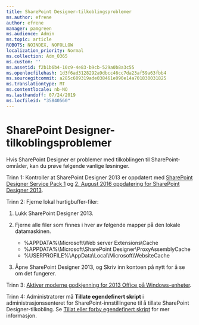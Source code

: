 ```yaml
---
title: SharePoint Designer-tilkoblingsproblemer
ms.author: efrene
author: efrene
manager: pamgreen
ms.audience: Admin
ms.topic: article
ROBOTS: NOINDEX, NOFOLLOW
localization_priority: Normal
ms.collection: Adm_O365
ms.custom: ''
ms.assetid: f2b1b6b4-10c9-4e83-b9cb-529a0b8a3c55
ms.openlocfilehash: 1d3f6ad3128292a9dbcc46cc7da23af59a63fbb4
ms.sourcegitcommit: a285c609319ade038461e090e14a701830031825
ms.translationtype: MT
ms.contentlocale: nb-NO
ms.lasthandoff: 07/24/2019
ms.locfileid: "35840560"
---
```

# <a name="sharepoint-designer-connection-issues"></a>SharePoint Designer-tilkoblingsproblemer 

Hvis SharePoint Designer er problemer med tilkoblingen til SharePoint-områder, kan du prøve følgende vanlige løsninger.

Trinn 1: Kontroller at SharePoint Designer 2013 er oppdatert med [SharePoint Designer Service Pack 1](https://support.microsoft.com/help/2817441/description-of-microsoft-sharepoint-designer-2013-service-pack-1-sp1) og [2. August 2016 oppdatering for SharePoint Designer 2013](https://support.microsoft.com/help/3114721/august-2-2016-update-for-sharepoint-designer-2013-kb3114721).



Trinn 2: Fjerne lokal hurtigbuffer-filer:

1. Lukk SharePoint Designer 2013.

2. Fjerne alle filer som finnes i hver av følgende mapper på den lokale datamaskinen.

    - %APPDATA%\Microsoft\Web server Extensions\Cache
    - %APPDATA%\Microsoft\SharePoint Designer\ProxyAssemblyCache
    - %USERPROFILE%\AppData\Local\Microsoft\WebsiteCache

3. Åpne SharePoint Designer 2013, og Skriv inn kontoen på nytt for å se om det fungerer.

Trinn 3: [Aktiver moderne godkjenning for 2013 Office på Windows-enheter](https://docs.microsoft.com/office365/admin/security-and-compliance/enable-modern-authentication?redirectSourcePath=/article/Enable-Modern-Authentication-for-Office-2013-on-Windows-devices-7dc1c01a-090f-4971-9677-f1b192d6c910&view=o365-worldwide).

Trinn 4: Administratorer må **Tillate egendefinert skript** i administrasjonssenteret for SharePoint-innstillingene til å tillate SharePoint Designer-tilkobling. Se [Tillat eller forby egendefinert skript](https://docs.microsoft.com/sharepoint/allow-or-prevent-custom-script) for mer informasjon.


